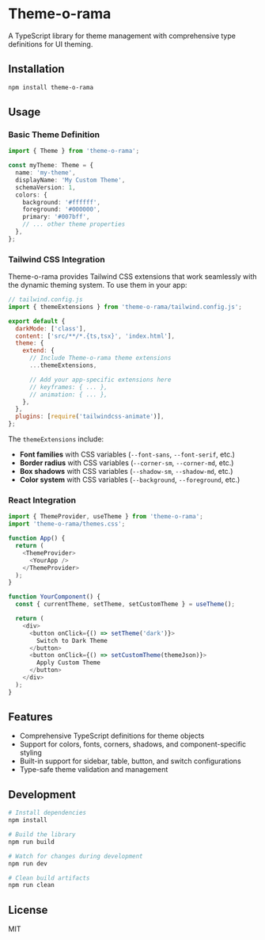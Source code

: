 # Theme-o-rama

A TypeScript library for theme management with comprehensive type definitions for UI theming.

## Installation

```bash
npm install theme-o-rama
```

## Usage

### Basic Theme Definition

```typescript
import { Theme } from 'theme-o-rama';

const myTheme: Theme = {
  name: 'my-theme',
  displayName: 'My Custom Theme',
  schemaVersion: 1,
  colors: {
    background: '#ffffff',
    foreground: '#000000',
    primary: '#007bff',
    // ... other theme properties
  },
};
```

### Tailwind CSS Integration

Theme-o-rama provides Tailwind CSS extensions that work seamlessly with the dynamic theming system. To use them in your app:

```javascript
// tailwind.config.js
import { themeExtensions } from 'theme-o-rama/tailwind.config.js';

export default {
  darkMode: ['class'],
  content: ['src/**/*.{ts,tsx}', 'index.html'],
  theme: {
    extend: {
      // Include Theme-o-rama theme extensions
      ...themeExtensions,

      // Add your app-specific extensions here
      // keyframes: { ... },
      // animation: { ... },
    },
  },
  plugins: [require('tailwindcss-animate')],
};
```

The `themeExtensions` include:

- **Font families** with CSS variables (`--font-sans`, `--font-serif`, etc.)
- **Border radius** with CSS variables (`--corner-sm`, `--corner-md`, etc.)
- **Box shadows** with CSS variables (`--shadow-sm`, `--shadow-md`, etc.)
- **Color system** with CSS variables (`--background`, `--foreground`, etc.)

### React Integration

```typescript
import { ThemeProvider, useTheme } from 'theme-o-rama';
import 'theme-o-rama/themes.css';

function App() {
  return (
    <ThemeProvider>
      <YourApp />
    </ThemeProvider>
  );
}

function YourComponent() {
  const { currentTheme, setTheme, setCustomTheme } = useTheme();

  return (
    <div>
      <button onClick={() => setTheme('dark')}>
        Switch to Dark Theme
      </button>
      <button onClick={() => setCustomTheme(themeJson)}>
        Apply Custom Theme
      </button>
    </div>
  );
}
```

## Features

- Comprehensive TypeScript definitions for theme objects
- Support for colors, fonts, corners, shadows, and component-specific styling
- Built-in support for sidebar, table, button, and switch configurations
- Type-safe theme validation and management

## Development

```bash
# Install dependencies
npm install

# Build the library
npm run build

# Watch for changes during development
npm run dev

# Clean build artifacts
npm run clean
```

## License

MIT

